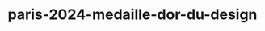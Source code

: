 ---
layout: post
title: "paris-2024-medaille-dor-du-design"
link: https://www.nodesign.net/blog/paris-2024-medaille-dor-du-design/
author: ""
published_date: ""
description: ""
language: ""
categories: "Liens"
tags: "design jeux-olympiques"
og-tags: "design jeux-olympiques"
permalink: /:categories/:year/:month/:day/:title/
---